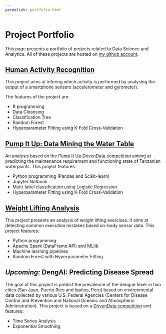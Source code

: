 ```yaml
---
permalink: portfolio.html
---
```


# Project Portfolio

This page presents a portfolio of projects related to Data Science and Analytics. All of these projects are hosted on [my github account](https://github.com/maxcarrel/).

## [Human Activity Recognition](https://github.com/maxcarrel/Human-Activity-Recognition)

This project aims at infering which activity is performed by analysing the output of a smartphone sensors (accelerometer and gyrometer).

The features of the project are:

* R programming
* Data Cleansing
* Classification Tree
* Random Forest
* Hyperparameter Fitting using K-Fold Cross-Validation

## [Pump It Up: Data Mining the Water Table](https://github.com/maxcarrel/pump-it-up)

An analysis based on the [Pump It Up DrivenData competition](https://www.drivendata.org/competitions/7/pump-it-up-data-mining-the-water-table/) aiming at predicting the maintenance requirement and functioning state of Tanzanian waterpoints. This project features:

* Python programming (Pandas and Scikit-learn)
* Jupyter Notbook
* Multi-label classification using Logistic Regression
* Hyperparameter Fitting using K-Fold Cross-Validation

## [Weight Lifting Analysis](https://github.com/maxcarrel/weight-lifting-analysis)

This project presents an analysis of weight lifting exercises. It aims at detecting common execution mistakes based on-body sensor data. This project features:

* Python programming
* Apache Spark (DataFrame API) and MLlib
* Machine learning pipelines
* Random Forest with Hyperparameter Fitting

## *Upcoming:* DengAI: Predicting Disease Spread

The goal of this project is predict the prevalence of the dengue fever in two cities (San Juan, Puerto Rico and Iquitos, Peru) based on environmental data collected by various U.S. Federal Agencies (Centers for Disease Control and Prevention and National Oceanic and Atmospheric Administration). This project is based on a [DrivenData competition](https://www.drivendata.org/competitions/44/dengai-predicting-disease-spread/) and features:

* Time Series Analysis
* Exponential Smoothing